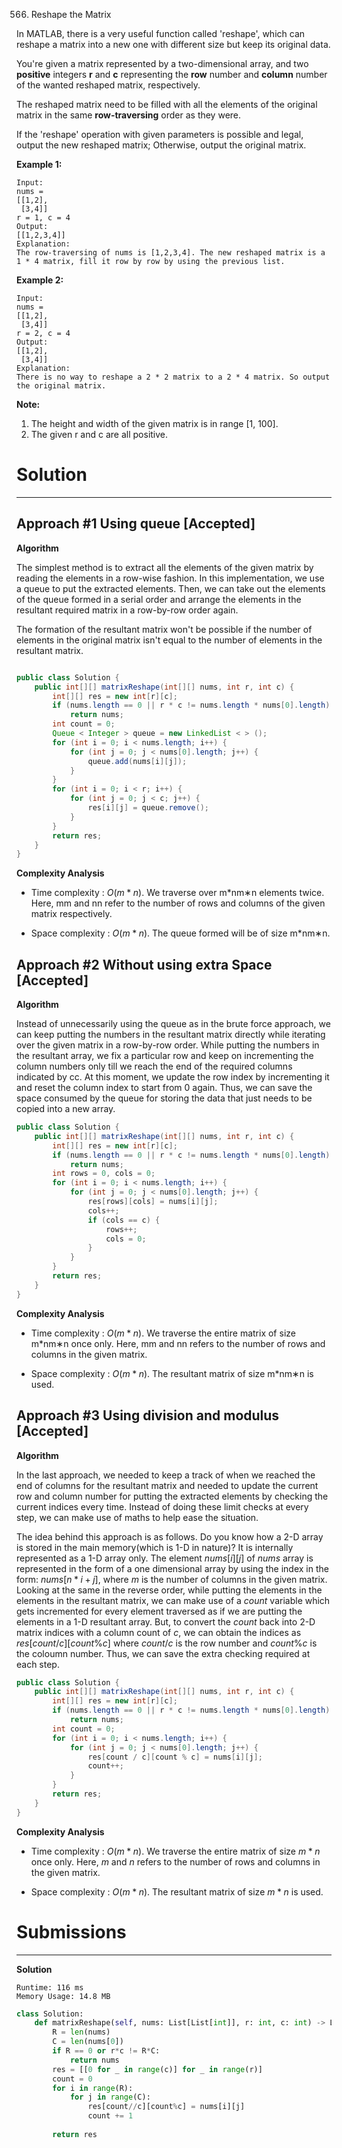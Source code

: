 566. Reshape the Matrix

In MATLAB, there is a very useful function called 'reshape', which can reshape a matrix into a new one with different size but keep its original data.

You're given a matrix represented by a two-dimensional array, and two **positive** integers **r** and **c** representing the **row** number and **column** number of the wanted reshaped matrix, respectively.

The reshaped matrix need to be filled with all the elements of the original matrix in the same **row-traversing** order as they were.

If the 'reshape' operation with given parameters is possible and legal, output the new reshaped matrix; Otherwise, output the original matrix.

**Example 1:**
```
Input: 
nums = 
[[1,2],
 [3,4]]
r = 1, c = 4
Output: 
[[1,2,3,4]]
Explanation:
The row-traversing of nums is [1,2,3,4]. The new reshaped matrix is a 1 * 4 matrix, fill it row by row by using the previous list.
```
**Example 2:**
```
Input: 
nums = 
[[1,2],
 [3,4]]
r = 2, c = 4
Output: 
[[1,2],
 [3,4]]
Explanation:
There is no way to reshape a 2 * 2 matrix to a 2 * 4 matrix. So output the original matrix.
```
**Note:**
1. The height and width of the given matrix is in range [1, 100].
1. The given r and c are all positive.

# Solution
---

## Approach #1 Using queue [Accepted]
**Algorithm**

The simplest method is to extract all the elements of the given matrix by reading the elements in a row-wise fashion. In this implementation, we use a queue to put the extracted elements. Then, we can take out the elements of the queue formed in a serial order and arrange the elements in the resultant required matrix in a row-by-row order again.

The formation of the resultant matrix won't be possible if the number of elements in the original matrix isn't equal to the number of elements in the resultant matrix.

```java

public class Solution {
    public int[][] matrixReshape(int[][] nums, int r, int c) {
        int[][] res = new int[r][c];
        if (nums.length == 0 || r * c != nums.length * nums[0].length)
            return nums;
        int count = 0;
        Queue < Integer > queue = new LinkedList < > ();
        for (int i = 0; i < nums.length; i++) {
            for (int j = 0; j < nums[0].length; j++) {
                queue.add(nums[i][j]);
            }
        }
        for (int i = 0; i < r; i++) {
            for (int j = 0; j < c; j++) {
                res[i][j] = queue.remove();
            }
        }
        return res;
    }
}
```

**Complexity Analysis**

* Time complexity : $O(m*n)$. We traverse over m*nm∗n elements twice. Here, mm and nn refer to the number of rows and columns of the given matrix respectively.

* Space complexity : $O(m*n)$. The queue formed will be of size m*nm∗n.

## Approach #2 Without using extra Space [Accepted]
**Algorithm**

Instead of unnecessarily using the queue as in the brute force approach, we can keep putting the numbers in the resultant matrix directly while iterating over the given matrix in a row-by-row order. While putting the numbers in the resultant array, we fix a particular row and keep on incrementing the column numbers only till we reach the end of the required columns indicated by cc. At this moment, we update the row index by incrementing it and reset the column index to start from 0 again. Thus, we can save the space consumed by the queue for storing the data that just needs to be copied into a new array.

```java
public class Solution {
    public int[][] matrixReshape(int[][] nums, int r, int c) {
        int[][] res = new int[r][c];
        if (nums.length == 0 || r * c != nums.length * nums[0].length)
            return nums;
        int rows = 0, cols = 0;
        for (int i = 0; i < nums.length; i++) {
            for (int j = 0; j < nums[0].length; j++) {
                res[rows][cols] = nums[i][j];
                cols++;
                if (cols == c) {
                    rows++;
                    cols = 0;
                }
            }
        }
        return res;
    }
}
```

**Complexity Analysis**

* Time complexity : $O(m*n)$. We traverse the entire matrix of size m*nm∗n once only. Here, mm and nn refers to the number of rows and columns in the given matrix.

* Space complexity : $O(m*n)$. The resultant matrix of size m*nm∗n is used.

## Approach #3 Using division and modulus [Accepted]
**Algorithm**

In the last approach, we needed to keep a track of when we reached the end of columns for the resultant matrix and needed to update the current row and column number for putting the extracted elements by checking the current indices every time. Instead of doing these limit checks at every step, we can make use of maths to help ease the situation.

The idea behind this approach is as follows. Do you know how a 2-D array is stored in the main memory(which is 1-D in nature)? It is internally represented as a 1-D array only. The element $nums[i][j]$ of $nums$ array is represented in the form of a one dimensional array by using the index in the form: $nums[n*i + j]$, where $m$ is the number of columns in the given matrix. Looking at the same in the reverse order, while putting the elements in the elements in the resultant matrix, we can make use of a $count$ variable which gets incremented for every element traversed as if we are putting the elements in a 1-D resultant array. But, to convert the $count$ back into 2-D matrix indices with a column count of $c$, we can obtain the indices as $res[count/c][count\%c]$ where $count/c$ is the row number and $count\%c$ is the coloumn number. Thus, we can save the extra checking required at each step.

```java
public class Solution {
    public int[][] matrixReshape(int[][] nums, int r, int c) {
        int[][] res = new int[r][c];
        if (nums.length == 0 || r * c != nums.length * nums[0].length)
            return nums;
        int count = 0;
        for (int i = 0; i < nums.length; i++) {
            for (int j = 0; j < nums[0].length; j++) {
                res[count / c][count % c] = nums[i][j];
                count++;
            }
        }
        return res;
    }
}
```

**Complexity Analysis**
* Time complexity : $O(m*n)$. We traverse the entire matrix of size $m*n$ once only. Here, $m$ and $n$ refers to the number of rows and columns in the given matrix.

* Space complexity : $O(m*n)$. The resultant matrix of size $m*n$ is used.

# Submissions
---
**Solution**
```
Runtime: 116 ms
Memory Usage: 14.8 MB
```
```python
class Solution:
    def matrixReshape(self, nums: List[List[int]], r: int, c: int) -> List[List[int]]:
        R = len(nums)
        C = len(nums[0])
        if R == 0 or r*c != R*C:
            return nums
        res = [[0 for _ in range(c)] for _ in range(r)]
        count = 0
        for i in range(R):
            for j in range(C):
                res[count//c][count%c] = nums[i][j]
                count += 1
            
        return res
```